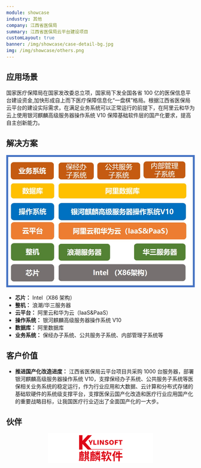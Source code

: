 ```yaml
---
module: showcase
industry: 其他
company: 江西省医保局
summary: 江西省医保局云平台建设项目
customLayout: true
banner: /img/showcase/case-detail-bg.jpg
img: /img/showcase/others.png
---
```


<div class="markdown">

## 应用场景

国家医疗保障局在国家发改委总立项，国家局下发全国各省 100 亿的医保信息平台建设资金,加快形成自上而下医疗保障信息化“一盘棋”格局。根据江西省医保局云平台的建设实际需求，在满足业务系统可以正常运行的前提下，在阿里云和华为云上使用银河麒麟高级服务器操作系统 V10 保障基础软件层的国产化要求，提高自主创新能力。

## 解决方案

<div align="center"><img src="./er3.jpg"/></div>

- **芯片：** Intel（X86 架构）
- **整机：** 浪潮/华三服务器
- **云平台：** 阿里云和华为云（IaaS&PaaS）
- **操作系统：** 银河麒麟高级服务器操作系统 V10
- **数据库：** 阿里数据库
- **业务系统：** 保经办子系统、公共服务子系统、内部管理子系统等

## 客户价值

- **推进国产化改造进度：** 江西省医保局云平台项目共采购 1000 台服务器，部署银河麒麟高级服务器操作系统 V10，支撑保经办子系统、公共服务子系统等医保相关业务系统的稳定运行，作为行业应用和大数据、云计算和分布式存储的基础软硬件的系统级支撑平台，支撑医保云国产化改造和医疗行业应用国产化的重要战略目标，让我国医疗行业迈出了全面国产化的一大步。

## 伙伴

<div align="center"><img src="./qiling.png"/></div>

</div>
